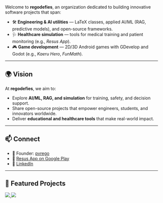 Welcome to **regodefies**, an organization dedicated to building innovative software projects that span:  

- 🛠️ **Engineering & AI utilities** — LaTeX classes, applied AI/ML (RAG, predictive models), and open-source frameworks.  
- 🩺 **Healthcare simulation** — tools for medical training and patient monitoring (e.g., *Resus App*).  
- 🎮 **Game development** — 2D/3D Android games with GDevelop and Godot (e.g., *Kaeru Hero*, *FunMath*).  

---
## 🌍 Vision  

At **regodefies**, we aim to:  
- Explore **AI/ML, RAG, and simulation** for training, safety, and decision support.
- Share open-source projects that empower engineers, students, and innovators worldwide.  
- Deliver **educational and healthcare tools** that make real-world impact.  

---
## 📫 Connect  

- 👤 Founder: [pvrego](https://github.com/pvrego)  
- 📱 [Resus App on Google Play](https://play.google.com/store/apps/details?id=com.quantingo.resus)  
- 💼 [LinkedIn](https://www.linkedin.com/in/pablorego/)

---
## 🚀 Featured Projects  

<a href="https://github.com/regodefies/rag-cardio">
  <img src="https://github-readme-stats.vercel.app/api/pin/?username=regodefies&repo=rag-cardio&theme=radical" />
</a>
<a href="https://github.com/regodefies/bibtex-extraction">
  <img src="https://github-readme-stats.vercel.app/api/pin/?username=regodefies&repo=bibtex-extraction&theme=radical" />
</a>

